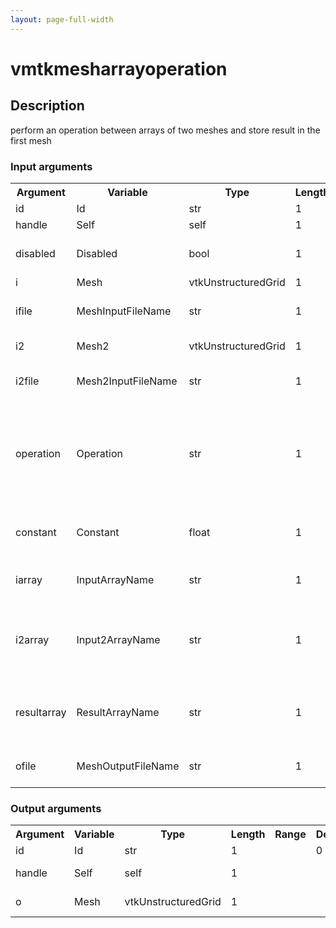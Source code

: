 ```yaml
---
layout: page-full-width
---
```

<h1>vmtkmesharrayoperation</h1>
<h2>Description</h2>
perform an operation between arrays of two meshes and store result in the first mesh
<h3>Input arguments</h3>
<table class="vmtkscripts">
<tr>
<th>Argument</th><th>Variable</th><th>Type</th><th>Length</th><th>Range</th><th>Default</th><th>Description</th>
</tr>
<tr><td>id</td><td>Id</td><td>str</td><td>1</td><td></td><td>0</td><td>script id</td>
</tr>
<tr><td>handle</td><td>Self</td><td>self</td><td>1</td><td></td><td></td><td>handle to self</td>
</tr>
<tr><td>disabled</td><td>Disabled</td><td>bool</td><td>1</td><td></td><td>0</td><td>disable execution and piping</td>
</tr>
<tr><td>i</td><td>Mesh</td><td>vtkUnstructuredGrid</td><td>1</td><td></td><td></td><td>the input mesh</td>
</tr>
<tr><td>ifile</td><td>MeshInputFileName</td><td>str</td><td>1</td><td></td><td></td><td>filename for the default Mesh reader</td>
</tr>
<tr><td>i2</td><td>Mesh2</td><td>vtkUnstructuredGrid</td><td>1</td><td></td><td></td><td>the second input mesh</td>
</tr>
<tr><td>i2file</td><td>Mesh2InputFileName</td><td>str</td><td>1</td><td></td><td></td><td>filename for the default Mesh2 reader</td>
</tr>
<tr><td>operation</td><td>Operation</td><td>str</td><td>1</td><td>["multiplybyc","addc","add","subtract","min","max"]</td><td>add</td><td>the operation to be performed on the array; multiplybyc and addc only require the first input mesh to be specified</td>
</tr>
<tr><td>constant</td><td>Constant</td><td>float</td><td>1</td><td></td><td>0.0</td><td>the value of the constant for multiplybyc and addc</td>
</tr>
<tr><td>iarray</td><td>InputArrayName</td><td>str</td><td>1</td><td></td><td>None</td><td>the name of the array on the first mesh</td>
</tr>
<tr><td>i2array</td><td>Input2ArrayName</td><td>str</td><td>1</td><td></td><td>None</td><td>the name of the array on the second mesh; if unspecified, InputArrayName is used</td>
</tr>
<tr><td>resultarray</td><td>ResultArrayName</td><td>str</td><td>1</td><td></td><td>Result</td><td>the name of the array where the result of the operation is stored</td>
</tr>
<tr><td>ofile</td><td>MeshOutputFileName</td><td>str</td><td>1</td><td></td><td></td><td>filename for the default Mesh writer</td>
</tr>
</table>
<h3>Output arguments</h3>
<table class="vmtkscripts">
<tr>
<th>Argument</th><th>Variable</th><th>Type</th><th>Length</th><th>Range</th><th>Default</th><th>Description</th>
</tr>
<tr><td>id</td><td>Id</td><td>str</td><td>1</td><td></td><td>0</td><td>script id</td>
</tr>
<tr><td>handle</td><td>Self</td><td>self</td><td>1</td><td></td><td></td><td>handle to self</td>
</tr>
<tr><td>o</td><td>Mesh</td><td>vtkUnstructuredGrid</td><td>1</td><td></td><td></td><td>the output mesh</td>
</tr>
</table>

